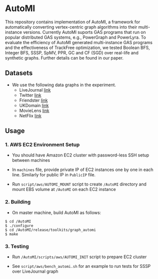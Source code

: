 # AutoMI

This repository contains implementation of AutoMI, a framework for automatically converting vertex-centric graph algorithms into their multi-instance versions. Currently AutoMI suports GAS programs that run on popular distributed GAS systems, e.g., PowerGraph and PowerLyra. To evaluate the efficiency of AutoMI generated multi-instance GAS programs and the effectiveness of TrackFree optimization, we tested Boolean BFS, Integer BFS, SSSP, SpMV, PPR, GC and CF (SGD) over real-life and synthetic graphs. Further details can be found in our paper.

## Datasets
* We use the following data graphs in the experiment.
  * LiveJournal [link](http://snap.stanford.edu/data/soc-LiveJournal1.html)
  * Twitter [link](http://konect.cc/networks/twitter/)
  * Friendster [link]( http://konect.cc/networks/friendster/)
  * UKDomain [link](http://konect.cc/networks/dimacs10-uk-2007-05/)
  * MovieLens [link](http://grouplens.org/datasets/movielens/)
  * NetFlix [link](http://konect.cc/networks/netflix/)

## Usage

### 1. AWS EC2 Environment Setup
* You should have Amazon EC2 cluster with password-less SSH setup between machines

* In `machines` file, provide private IP of EC2 instances one by one in each line. Similarly for public IP in `PublicIP` file.

* Run `script/aws/AUTOMI_MOUNT` script to create `/AutoMI` directory and mount EBS volume at `/AutoMI` on each EC2 instance

### 2. Building
* On master machine, build AutoMI as follows:
```
$ cd /AutoMI
$ ./configure
$ cd /AutoMI/release/toolkits/graph_automi
$ make
```

### 3. Testing
* Run `/AutoMI/scripts/aws/AUTOMI_INIT` script to prepare EC2 cluster

* See `script/aws/bench_automi.sh` for an example to run tests for SSSP over LiveJournal graph
